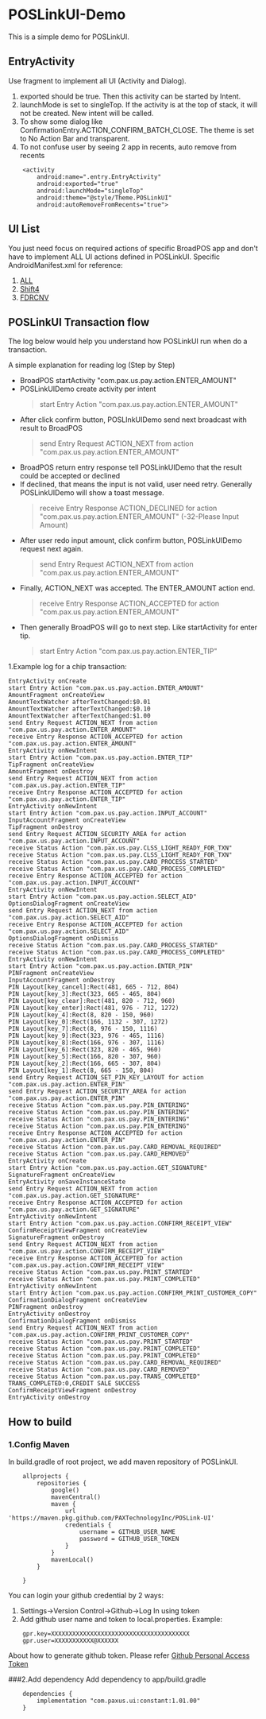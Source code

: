 
# POSLinkUI-Demo

This is a simple demo for POSLinkUI.

## EntryActivity
Use fragment to implement all UI (Activity and Dialog).
1. exported should be true. Then this activity can be started by Intent.
2. launchMode is set to singleTop. If the activity is at the top of stack, it will not be created. New intent will be called.
3. To show some dialog like ConfirmationEntry.ACTION_CONFIRM_BATCH_CLOSE. The theme is set to No Action Bar and transparent.
4. To not confuse user by seeing 2 app in recents, auto remove from recents
```
    <activity
        android:name=".entry.EntryActivity"
        android:exported="true"
        android:launchMode="singleTop"
        android:theme="@style/Theme.POSLinkUI"
        android:autoRemoveFromRecents="true">
```

## UI List
You just need focus on required actions of specific BroadPOS app and don't have to implement ALL UI actions defined in POSLinkUI.
Specific AndroidManifest.xml for reference:
1. [ALL](./app/src/main/AndroidManifest.xml)
2. [Shift4](./app/src/Shift4/AndroidManifest.xml)
3. [FDRCNV](./app/src/FDRCNV/AndroidManifest.xml)

## POSLinkUI Transaction flow
The log below would help you understand how POSLinkUI run when do a transaction.

A simple explanation for reading log (Step by Step)

- BroadPOS startActivity "com.pax.us.pay.action.ENTER_AMOUNT"
- POSLinkUIDemo create activity per intent
    > start Entry Action "com.pax.us.pay.action.ENTER_AMOUNT"
- After click confirm button, POSLInkUIDemo send next broadcast with result to BroadPOS
    > send Entry Request ACTION_NEXT from action  "com.pax.us.pay.action.ENTER_AMOUNT"
- BroadPOS return entry response tell POSLinkUIDemo that the result could be accepted or declined
- If declined, that means the input is not valid, user need retry. Generally POSLinkUIDemo will show a toast message.
    > receive Entry Response ACTION_DECLINED for action "com.pax.us.pay.action.ENTER_AMOUNT" (-32-Please Input Amount)
- After user redo input amount, click confirm button, POSLinkUIDemo request next again.
    > send Entry Request ACTION_NEXT from action  "com.pax.us.pay.action.ENTER_AMOUNT"
- Finally, ACTION_NEXT was accepted. The ENTER_AMOUNT action end.
    > receive Entry Response ACTION_ACCEPTED for action "com.pax.us.pay.action.ENTER_AMOUNT"
- Then generally BroadPOS will go to next step. Like startActivity for enter tip.
    > start Entry Action "com.pax.us.pay.action.ENTER_TIP"


1.Example log for a chip transaction:

    EntryActivity onCreate
    start Entry Action "com.pax.us.pay.action.ENTER_AMOUNT"
    AmountFragment onCreateView
    AmountTextWatcher afterTextChanged:$0.01
    AmountTextWatcher afterTextChanged:$0.10
    AmountTextWatcher afterTextChanged:$1.00
    send Entry Request ACTION_NEXT from action  "com.pax.us.pay.action.ENTER_AMOUNT"
    receive Entry Response ACTION_ACCEPTED for action "com.pax.us.pay.action.ENTER_AMOUNT"
    EntryActivity onNewIntent
    start Entry Action "com.pax.us.pay.action.ENTER_TIP"
    TipFragment onCreateView
    AmountFragment onDestroy
    send Entry Request ACTION_NEXT from action  "com.pax.us.pay.action.ENTER_TIP"
    receive Entry Response ACTION_ACCEPTED for action "com.pax.us.pay.action.ENTER_TIP"
    EntryActivity onNewIntent
    start Entry Action "com.pax.us.pay.action.INPUT_ACCOUNT"
    InputAccountFragment onCreateView
    TipFragment onDestroy
    send Entry Request ACTION_SECURITY_AREA for action "com.pax.us.pay.action.INPUT_ACCOUNT"
    receive Status Action "com.pax.us.pay.CLSS_LIGHT_READY_FOR_TXN"
    receive Status Action "com.pax.us.pay.CLSS_LIGHT_READY_FOR_TXN"
    receive Status Action "com.pax.us.pay.CARD_PROCESS_STARTED"
    receive Status Action "com.pax.us.pay.CARD_PROCESS_COMPLETED"
    receive Entry Response ACTION_ACCEPTED for action "com.pax.us.pay.action.INPUT_ACCOUNT"
    EntryActivity onNewIntent
    start Entry Action "com.pax.us.pay.action.SELECT_AID"
    OptionsDialogFragment onCreateView
    send Entry Request ACTION_NEXT from action  "com.pax.us.pay.action.SELECT_AID"
    receive Entry Response ACTION_ACCEPTED for action "com.pax.us.pay.action.SELECT_AID"
    OptionsDialogFragment onDismiss
    receive Status Action "com.pax.us.pay.CARD_PROCESS_STARTED"
    receive Status Action "com.pax.us.pay.CARD_PROCESS_COMPLETED"
    EntryActivity onNewIntent
    start Entry Action "com.pax.us.pay.action.ENTER_PIN"
    PINFragment onCreateView
    InputAccountFragment onDestroy
    PIN Layout[key_cancel]:Rect(481, 665 - 712, 804)
    PIN Layout[key_3]:Rect(323, 665 - 465, 804)
    PIN Layout[key_clear]:Rect(481, 820 - 712, 960)
    PIN Layout[key_enter]:Rect(481, 976 - 712, 1272)
    PIN Layout[key_4]:Rect(8, 820 - 150, 960)
    PIN Layout[key_0]:Rect(166, 1132 - 307, 1272)
    PIN Layout[key_7]:Rect(8, 976 - 150, 1116)
    PIN Layout[key_9]:Rect(323, 976 - 465, 1116)
    PIN Layout[key_8]:Rect(166, 976 - 307, 1116)
    PIN Layout[key_6]:Rect(323, 820 - 465, 960)
    PIN Layout[key_5]:Rect(166, 820 - 307, 960)
    PIN Layout[key_2]:Rect(166, 665 - 307, 804)
    PIN Layout[key_1]:Rect(8, 665 - 150, 804)
    send Entry Request ACTION_SET_PIN_KEY_LAYOUT for action "com.pax.us.pay.action.ENTER_PIN"
    send Entry Request ACTION_SECURITY_AREA for action "com.pax.us.pay.action.ENTER_PIN"
    receive Status Action "com.pax.us.pay.PIN_ENTERING"
    receive Status Action "com.pax.us.pay.PIN_ENTERING"
    receive Status Action "com.pax.us.pay.PIN_ENTERING"
    receive Status Action "com.pax.us.pay.PIN_ENTERING"
    receive Entry Response ACTION_ACCEPTED for action "com.pax.us.pay.action.ENTER_PIN"
    receive Status Action "com.pax.us.pay.CARD_REMOVAL_REQUIRED"
    receive Status Action "com.pax.us.pay.CARD_REMOVED"
    EntryActivity onCreate
    start Entry Action "com.pax.us.pay.action.GET_SIGNATURE"
    SignatureFragment onCreateView
    EntryActivity onSaveInstanceState
    send Entry Request ACTION_NEXT from action  "com.pax.us.pay.action.GET_SIGNATURE"
    receive Entry Response ACTION_ACCEPTED for action "com.pax.us.pay.action.GET_SIGNATURE"
    EntryActivity onNewIntent
    start Entry Action "com.pax.us.pay.action.CONFIRM_RECEIPT_VIEW"
    ConfirmReceiptViewFragment onCreateView
    SignatureFragment onDestroy
    send Entry Request ACTION_NEXT from action  "com.pax.us.pay.action.CONFIRM_RECEIPT_VIEW"
    receive Entry Response ACTION_ACCEPTED for action "com.pax.us.pay.action.CONFIRM_RECEIPT_VIEW"
    receive Status Action "com.pax.us.pay.PRINT_STARTED"
    receive Status Action "com.pax.us.pay.PRINT_COMPLETED"
    EntryActivity onNewIntent
    start Entry Action "com.pax.us.pay.action.CONFIRM_PRINT_CUSTOMER_COPY"
    ConfirmationDialogFragment onCreateView
    PINFragment onDestroy
    EntryActivity onDestroy
    ConfirmationDialogFragment onDismiss
    send Entry Request ACTION_NEXT from action  "com.pax.us.pay.action.CONFIRM_PRINT_CUSTOMER_COPY"
    receive Status Action "com.pax.us.pay.PRINT_STARTED"
    receive Status Action "com.pax.us.pay.PRINT_COMPLETED"
    receive Status Action "com.pax.us.pay.PRINT_COMPLETED"
    receive Status Action "com.pax.us.pay.CARD_REMOVAL_REQUIRED"
    receive Status Action "com.pax.us.pay.CARD_REMOVED"
    receive Status Action "com.pax.us.pay.TRANS_COMPLETED"
    TRANS_COMPLETED:0,CREDIT SALE SUCCESS
    ConfirmReceiptViewFragment onDestroy
    EntryActivity onDestroy

## How to build

### 1.Config Maven
In build.gradle of root project, we add maven repository of POSLinkUI.
```
    allprojects {
        repositories {
            google()
            mavenCentral()
            maven {
                url 'https://maven.pkg.github.com/PAXTechnologyInc/POSLink-UI'
                credentials {
                    username = GITHUB_USER_NAME
                    password = GITHUB_USER_TOKEN
                }
            }
            mavenLocal()
        }

    }
```

You can login your github credential by 2 ways:
1. Settings->Version Control->Github->Log In using token
2. Add github user name and token to local.properties. Example:
```
    gpr.key=XXXXXXXXXXXXXXXXXXXXXXXXXXXXXXXXXXXXXXX
    gpr.user=XXXXXXXXXXX@XXXXXX
```

About how to generate github token. Please refer [Github Personal Access Token](https://docs.github.com/en/authentication/keeping-your-account-and-data-secure/creating-a-personal-access-token)

###2.Add dependency
Add dependency to app/build.gradle
```
    dependencies {
        implementation "com.paxus.ui:constant:1.01.00"
    }
```